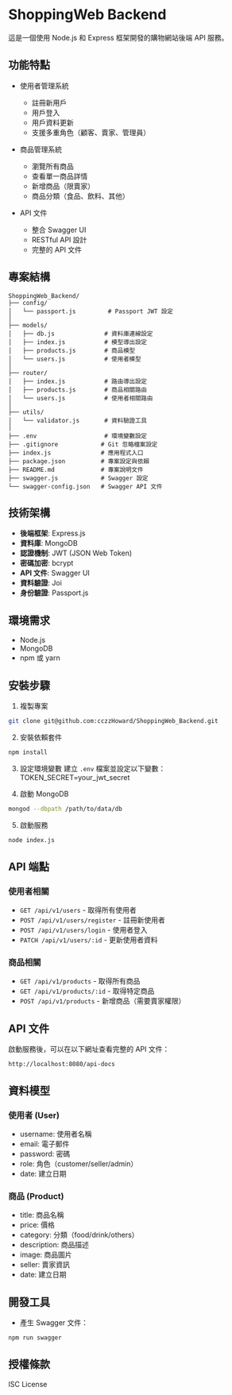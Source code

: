 # ShoppingWeb Backend

這是一個使用 Node.js 和 Express 框架開發的購物網站後端 API 服務。

## 功能特點

- 使用者管理系統
  - 註冊新用戶
  - 用戶登入
  - 用戶資料更新
  - 支援多重角色（顧客、賣家、管理員）

- 商品管理系統
  - 瀏覽所有商品
  - 查看單一商品詳情
  - 新增商品（限賣家）
  - 商品分類（食品、飲料、其他）

- API 文件
  - 整合 Swagger UI
  - RESTful API 設計
  - 完整的 API 文件

## 專案結構
```
ShoppingWeb_Backend/
├── config/
│   └── passport.js         # Passport JWT 設定
│
├── models/
│   ├── db.js              # 資料庫連線設定
│   ├── index.js           # 模型導出設定
│   ├── products.js        # 商品模型
│   └── users.js           # 使用者模型
│
├── router/
│   ├── index.js           # 路由導出設定
│   ├── products.js        # 商品相關路由
│   └── users.js           # 使用者相關路由
│
├── utils/
│   └── validator.js       # 資料驗證工具
│
├── .env                   # 環境變數設定
├── .gitignore            # Git 忽略檔案設定
├── index.js              # 應用程式入口
├── package.json          # 專案設定與依賴
├── README.md             # 專案說明文件
├── swagger.js            # Swagger 設定
└── swagger-config.json   # Swagger API 文件
```

## 技術架構

- **後端框架**: Express.js
- **資料庫**: MongoDB
- **認證機制**: JWT (JSON Web Token)
- **密碼加密**: bcrypt
- **API 文件**: Swagger UI
- **資料驗證**: Joi
- **身份驗證**: Passport.js

## 環境需求

- Node.js
- MongoDB
- npm 或 yarn

## 安裝步驟

1. 複製專案
```bash
git clone git@github.com:cczzHoward/ShoppingWeb_Backend.git
```

2. 安裝依賴套件
```bash
npm install
```

3. 設定環境變數
建立 `.env` 檔案並設定以下變數：
TOKEN_SECRET=your_jwt_secret

4. 啟動 MongoDB
```bash
mongod --dbpath /path/to/data/db
```

5. 啟動服務
```bash
node index.js
```

## API 端點

### 使用者相關

- `GET /api/v1/users` - 取得所有使用者
- `POST /api/v1/users/register` - 註冊新使用者
- `POST /api/v1/users/login` - 使用者登入
- `PATCH /api/v1/users/:id` - 更新使用者資料

### 商品相關

- `GET /api/v1/products` - 取得所有商品
- `GET /api/v1/products/:id` - 取得特定商品
- `POST /api/v1/products` - 新增商品（需要賣家權限）

## API 文件

啟動服務後，可以在以下網址查看完整的 API 文件：
```
http://localhost:8080/api-docs
```

## 資料模型

### 使用者 (User)
- username: 使用者名稱
- email: 電子郵件
- password: 密碼
- role: 角色（customer/seller/admin）
- date: 建立日期

### 商品 (Product)
- title: 商品名稱
- price: 價格
- category: 分類（food/drink/others）
- description: 商品描述
- image: 商品圖片
- seller: 賣家資訊
- date: 建立日期

## 開發工具

- 產生 Swagger 文件：
```bash
npm run swagger
```

## 授權條款

ISC License

